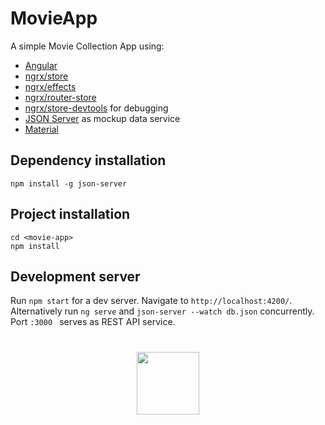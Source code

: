 

# MovieApp 
   

A simple Movie Collection App using: 
* [Angular](https://angular.io)
* [ngrx/store](https://github.com/ngrx/platform/blob/master/docs/store/README.md)
* [ngrx/effects](https://github.com/ngrx/platform/blob/master/docs/effects/README.md)
* [ngrx/router-store](https://github.com/ngrx/router-store/blob/master/README.md)
* [ngrx/store-devtools](https://github.com/ngrx/platform/blob/master/docs/store-devtools/README.md) for debugging
* [JSON Server](https://github.com/typicode/json-server/blob/master/README.md) as mockup data service
* [Material](https://github.com/angular/material2/blob/master/README.md)


## Dependency installation

```
npm install -g json-server
```

## Project installation

```
cd <movie-app>
npm install
```

## Development server

Run `npm start` for a dev server. Navigate to `http://localhost:4200/`. Alternatively run `ng serve` and `json-server --watch db.json` concurrently. Port `:3000
` serves as REST API service. 




<h1 align="center">
<img width="100" valign="bottom" src="https://i.imgur.com/fINuUV1.jpg">
</h1>


